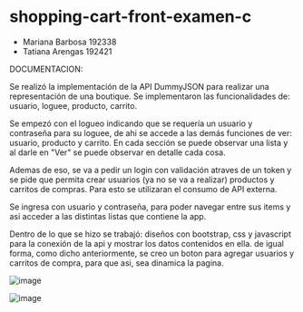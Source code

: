 # shopping-cart-front-examen-c
- Mariana Barbosa 192338
- Tatiana Arengas 192421

DOCUMENTACION:

Se realizó la implementación de la API DummyJSON para realizar una representación de una boutique. Se implementaron las funcionalidades de: usuario, loguee, producto, carrito.

Se empezó con el logueo indicando que se requería un usuario y contraseña para su loguee, de ahi se accede a las demás funciones de ver: usuario, producto y carrito. En cada sección se puede observar una lista y al darle en "Ver" se puede observar en detalle cada cosa.

Ademas de eso, se va a pedir un login con validación atraves de un token y se pide que permita crear usuarios (ya no se va a realizar) productos y carritos de compras. Para esto se utilizaran el consumo de API externa.

Se ingresa con usuario y contraseña, para poder navegar entre sus items y asi acceder a las distintas listas que contiene la app.

Dentro de lo que se hizo se trabajó: diseños con bootstrap, css y javascript para la conexión de la api y mostrar los datos contenidos en ella.
de igual forma, como dicho anteriormente, se creo un boton para agregar usuarios y carritos de compra, para que asi, sea dinamica la pagina.



![image](https://github.com/user-attachments/assets/e82ff0ed-8c4d-481b-9448-3ceab0a79949)

![image](https://github.com/user-attachments/assets/d82c9c9e-90b2-4b85-bcdd-d6fe2067fc2e)







